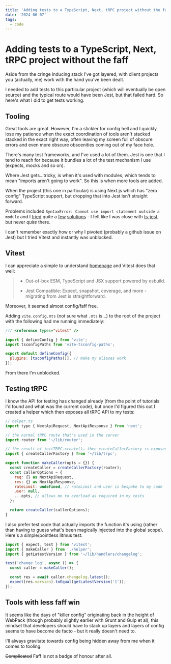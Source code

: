 ```yaml
---
title: 'Adding tests to a TypeScript, Next, tRPC project without the faff'
date: '2024-06-07'
tags:
  - code
---
```


# Adding tests to a TypeScript, Next, tRPC project without the faff

Aside from the cringe inducing stack I've got layered, with client projects you (actually, me) work with the hand you've been dealt.

I needed to add tests to this particular project (which will eventually be open source) and the typical route would have been Jest, but that failed hard. So here's what I did to get tests working.

<!-- more -->

## Tooling

Great tools are great. However, I'm a stickler for config hell and I quickly lose my patience when the exact coordination of tools aren't stacked stacked in the exact right way, often leaving my screen full of obscure errors and even more obscure obscenities coming out of my face hole.

There's many test frameworks, and I've used a lot of them. Jest is one that I tend to reach for because it bundles a lot of the test mechanism I use (expects, mocks and so on).

Where Jest gets…tricky, is when it's used with modules, which tends to mean "imports aren't going to work". So this is when more tools are added.

When the project (this one in particular) is using Next.js which has "zero config" TypeScript support, but dropping that into Jest isn't straight forward.

Problems included `SyntaxError: Cannot use import statement outside a module` and I [tried](https://nextjs.org/docs/app/building-your-application/testing/jest) quite a [few](https://jestjs.io/blog/2019/01/25/jest-24-refreshing-polished-typescript-friendly#typescript-support) [solutions](https://jestjs.io/docs/getting-started#using-typescript) - I felt like I was close with [ts-jest](https://github.com/kulshekhar/ts-jest), but never _quite_ there.

I can't remember exactly how or why I pivoted (probably a github issue on Jest) but I tried Vitest and instantly was unblocked.

## Vitest

I can appreciate a simple to understand [homepage](https://vitest.dev/) and Vitest does that well:

> - Out-of-box ESM, TypeScript and JSX support powered by esbuild.
>
> - Jest Compatible: Expect, snapshot, coverage, and more - migrating from Jest is straightforward.

Moreover, it seemed almost config/faff free.

Adding `vite.config.mts` (not sure what `.mts` is…) to the root of the project with the following had me running immediately:

```js
/// <reference types="vitest" />

import { defineConfig } from 'vite';
import tsconfigPaths from 'vite-tsconfig-paths';

export default defineConfig({
  plugins: [tsconfigPaths()], // make my aliases work
});
```

From there I'm unblocked.

## Testing tRPC

I know the API for testing has changed already (from the point of tutorials I'd found and what was the current code), but once I'd figured this out I created a helper which then exposes all tRPC API to my tests:

```js
// helper.ts
import type { NextApiRequest, NextApiResponse } from 'next';

// the normal tRPC route that's used in the server
import router from '~/lib/router';

// the result of initTRPC.create()… then createCallerFactory is exposed
import { createCallerFactory } from '~/lib/trpc';

export function makeCaller(opts = {}) {
  const createCaller = createCallerFactory(router);
  const callerOptions = {
    req: {} as NextApiRequest,
    res: {} as NextApiResponse,
    rateLimit: undefined, // rateLimit and user is bespoke to my code
    user: null,
    ...opts, // allows me to overload as required in my tests
  };

  return createCaller(callerOptions);
}
```

I also prefer test code that actually imports the function it's using (rather than having to guess what's been magically injected into the global scope). Here's a simple/pointless litmus test:

```js
import { expect, test } from 'vitest';
import { makeCaller } from './helper';
import { getLatestVersion } from '~/lib/handlers/changelog';

test('change log', async () => {
  const caller = makeCaller();

  const res = await caller.changelog.latest();
  expect(res.version).toEqual(getLatestVersion('1'));
});
```

## Tools with less faff win

It seems like the days of "killer config" originating back in the height of WebPack (though probably slightly earlier with Grunt and Gulp et al), this mindset that developers should have to stack up layers and layers of config seems to have become de facto - but it really doesn't need to.

I'll always gravitate towards config being hidden away from me when it comes to tooling.

~~Complicated~~ Faff is not a badge of honour after all.
